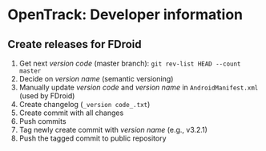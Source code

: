 # OpenTrack: Developer information

## Create releases for FDroid

1. Get next _version code_ (master branch): `git rev-list HEAD --count master`
2. Decide on _version name_ (semantic versioning)
3. Manually update _version code_ and _version name_ in `AndroidManifest.xml` (used by FDroid)
4. Create changelog (`_version code_.txt`)
5. Create commit with all changes
6. Push commits
7. Tag newly create commit with _version name_ (e.g., v3.2.1)
8. Push the tagged commit to public repository  
